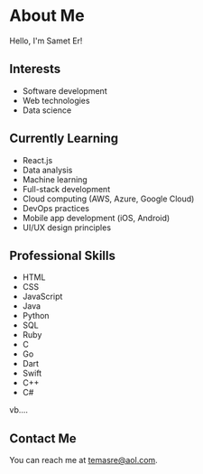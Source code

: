# About Me

Hello, I'm Samet Er!

## Interests
- Software development
- Web technologies
- Data science

## Currently Learning
- React.js
- Data analysis
- Machine learning
- Full-stack development
- Cloud computing (AWS, Azure, Google Cloud)
- DevOps practices
- Mobile app development (iOS, Android)
- UI/UX design principles

## Professional Skills
- HTML
- CSS
- JavaScript
- Java
- Python
- SQL
- Ruby
- C
- Go
- Dart
- Swift
- C++
- C#
  
vb.... 
## Contact Me
You can reach me at temasre@aol.com.

